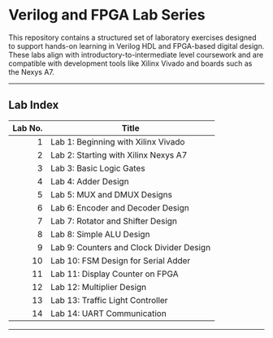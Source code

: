 # Verilog and FPGA Lab Series

This repository contains a structured set of laboratory exercises designed to support hands-on learning in Verilog HDL and FPGA-based digital design. These labs align with introductory-to-intermediate level coursework and are compatible with development tools like Xilinx Vivado and boards such as the Nexys A7.

---

## Lab Index

| Lab No. | Title                                  |
|--------:|-----------------------------------------|
| 1    | Lab 1: Beginning with Xilinx Vivado     |
| 2    | Lab 2: Starting with Xilinx Nexys A7    |
| 3    | Lab 3: Basic Logic Gates                |
| 4    | Lab 4: Adder Design                     |
| 5    | Lab 5: MUX and DMUX Designs             |
| 6    | Lab 6: Encoder and Decoder Design       |
| 7    | Lab 7: Rotator and Shifter Design       |
| 8    | Lab 8: Simple ALU Design                |
| 9    | Lab 9: Counters and Clock Divider Design|
| 10   | Lab 10: FSM Design for Serial Adder     |
| 11   | Lab 11: Display Counter on FPGA         |
| 12   | Lab 12: Multiplier Design               |
| 13   | Lab 13: Traffic Light Controller        |
| 14   | Lab 14: UART Communication              |

---
